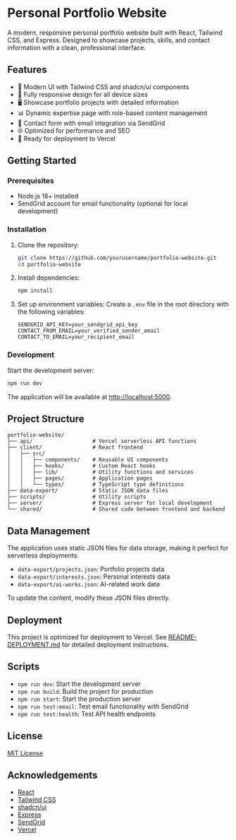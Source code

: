 # Personal Portfolio Website

A modern, responsive personal portfolio website built with React, Tailwind CSS, and Express. Designed to showcase projects, skills, and contact information with a clean, professional interface.

## Features

- 🎨 Modern UI with Tailwind CSS and shadcn/ui components
- 📱 Fully responsive design for all device sizes
- 🖥️ Showcase portfolio projects with detailed information
- 📊 Dynamic expertise page with role-based content management
- 📧 Contact form with email integration via SendGrid
- 🌐 Optimized for performance and SEO
- 🚀 Ready for deployment to Vercel

## Getting Started

### Prerequisites

- Node.js 18+ installed
- SendGrid account for email functionality (optional for local development)

### Installation

1. Clone the repository:
   ```bash
   git clone https://github.com/yourusername/portfolio-website.git
   cd portfolio-website
   ```

2. Install dependencies:
   ```bash
   npm install
   ```

3. Set up environment variables:
   Create a `.env` file in the root directory with the following variables:
   ```
   SENDGRID_API_KEY=your_sendgrid_api_key
   CONTACT_FROM_EMAIL=your_verified_sender_email
   CONTACT_TO_EMAIL=your_recipient_email
   ```

### Development

Start the development server:
```bash
npm run dev
```

The application will be available at [http://localhost:5000](http://localhost:5000).

## Project Structure

```
portfolio-website/
├── api/                   # Vercel serverless API functions
├── client/                # React frontend 
│   ├── src/
│   │   ├── components/    # Reusable UI components
│   │   ├── hooks/         # Custom React hooks
│   │   ├── lib/           # Utility functions and services
│   │   ├── pages/         # Application pages
│   │   └── types/         # TypeScript type definitions
├── data-export/           # Static JSON data files
├── scripts/               # Utility scripts
├── server/                # Express server for local development
└── shared/                # Shared code between frontend and backend
```

## Data Management

The application uses static JSON files for data storage, making it perfect for serverless deployments:

- `data-export/projects.json`: Portfolio projects data
- `data-export/interests.json`: Personal interests data
- `data-export/ai-works.json`: AI-related work data

To update the content, modify these JSON files directly.

## Deployment

This project is optimized for deployment to Vercel. See [README-DEPLOYMENT.md](README-DEPLOYMENT.md) for detailed deployment instructions.

## Scripts

- `npm run dev`: Start the development server
- `npm run build`: Build the project for production
- `npm run start`: Start the production server
- `npm run test:email`: Test email functionality with SendGrid
- `npm run test:health`: Test API health endpoints

## License

[MIT License](LICENSE)

## Acknowledgements

- [React](https://reactjs.org/)
- [Tailwind CSS](https://tailwindcss.com/)
- [shadcn/ui](https://ui.shadcn.com/)
- [Express](https://expressjs.com/)
- [SendGrid](https://sendgrid.com/)
- [Vercel](https://vercel.com/)